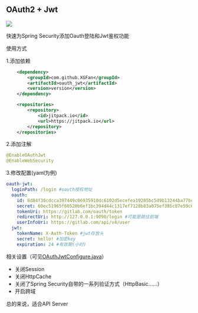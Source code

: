 ## OAuth2 + Jwt

[![](https://jitpack.io/v/XGFan/oauth_jwt.svg)](https://jitpack.io/#XGFan/oauth_jwt)

快速为Spring Security添加Oauth登陆和Jwt鉴权功能

使用方式

1.添加依赖

```xml
	<dependency>
	    <groupId>com.github.XGFan</groupId>
	    <artifactId>oauth_jwt</artifactId>
	    <version>version</version>
	</dependency>

	<repositories>
		<repository>
		    <id>jitpack.io</id>
		    <url>https://jitpack.io</url>
		</repository>
	</repositories>
```



2.添加注解

```java
@EnableOAuthJwt
@EnableWebSecurity
```

3.修改配置(yaml为例)

```yaml
oauth-jwt:
  loginPath: /login #oauth授权地址
  oauth:
    id: 8d84f30cdcca397449c06935910dc6102d5ecefea19285bc5d9b13244ba77bc0
    secret: 60ec51965f60520b6ef1bc394d44c1317ef7128b83a075ef385c87e59c6d6147
    tokenUri: https://gitlab.com/oauth/token
    redirectUri: http://127.0.0.1:9090/login #可能是跳往前端
    userInfoUri: https://gitlab.com/api/v4/user
  jwt:
    tokenName: X-Auth-Token #jwt存放头
    secret: hello! #加密key
    expiration: 24 #有效期(小时)
```



相关设置（可见[OAuthJwtConfigure.java]((https://github.com/XGFan/oauth_jwt/blob/master/src/main/java/com/test4x/lib/oauth_jwt/OAuthJwtConfigure.java))）

+ 关闭Session
+ 关闭HttpCache
+ 关闭了Spring Security自带的一系列验证方式（HttpBasic……）
+ 开启跨域



总的来说，适合API Server